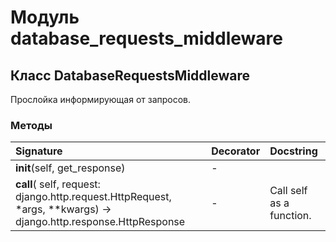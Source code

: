 # Модуль database_requests_middleware



## Класс DatabaseRequestsMiddleware

Прослойка информирующая от запросов.

### Методы

| Signature                                                                                                       | Decorator | Docstring                |
| :-------------------------------------------------------------------------------------------------------------- | :-------- | :----------------------- |
| __init__(self, get_response)                                                                                    | -         |                          |
| __call__( self, request: django.http.request.HttpRequest, *args, **kwargs) -> django.http.response.HttpResponse | -         | Call self as a function. |